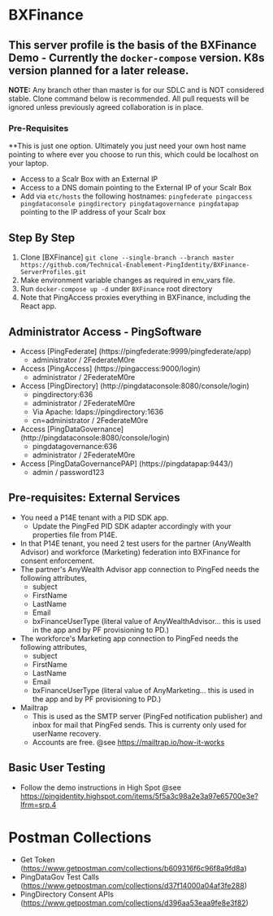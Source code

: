 # BXFinance
## This server profile is the basis of the BXFinance Demo - Currently the `docker-compose` version. K8s version planned for a later release.

**NOTE:** Any branch other than master is for our SDLC and is NOT considered stable. Clone command below is recommended. All pull requests will be ignored unless previously agreed collaboration is in place.

### Pre-Requisites

**This is just one option. Ultimately you just need your own host name pointing to where ever you choose to run this, which could be localhost on your laptop.
* Access to a Scalr Box with an External IP
* Access to a DNS domain pointing to the External IP of your Scalr Box
* Add via `etc/hosts` the following hostnames: `pingfederate pingaccess pingdataconsole pingdirectory pingdatagovernance pingdatapap` pointing to the IP address of your Scalr box

## Step By Step

1. Clone [BXFinance] `git clone --single-branch --branch master https://github.com/Technical-Enablement-PingIdentity/BXFinance-ServerProfiles.git`
2. Make environment variable changes as required in env_vars file.
3. Run `docker-compose up -d` under `BXFinance` root directory
4. Note that PingAccess proxies everything in BXFinance, including the React app.

## Administrator Access - PingSoftware

* Access [PingFederate] (https://pingfederate:9999/pingfederate/app)
  - administrator / 2FederateM0re
* Access [PingAccess] (https://pingaccess:9000/login)
  - administrator / 2FederateM0re
* Access [PingDirectory] (http://pingdataconsole:8080/console/login)
  - pingdirectory:636
  - administrator / 2FederateM0re
  - Via Apache: ldaps://pingdirectory:1636
  - cn=administrator / 2FederateM0re
* Access [PingDataGovernance] (http://pingdataconsole:8080/console/login)
  - pingdatagovernance:636
  - administrator / 2FederateM0re
* Access [PingDataGovernancePAP] (https://pingdatapap:9443/)
  - admin / password123

## Pre-requisites: External Services
* You need a P14E tenant with a PID SDK app.
  - Update the PingFed PID SDK adapter accordingly with your properties file from P14E.
* In that P14E tenant, you need 2 test users for the partner (AnyWealth Advisor) and workforce (Marketing) federation into BXFinance for consent enforcement.
* The partner's AnyWealth Advisor app connection to PingFed needs the following attributes,
  - subject
  - FirstName
  - LastName
  - Email
  - bxFinanceUserType (literal value of AnyWealthAdvisor... this is used in the app and by PF provisioning to PD.)
* The workforce's Marketing app connection to PingFed needs the following attributes,
  - subject
  - FirstName
  - LastName
  - Email
  - bxFinanceUserType (literal value of AnyMarketing... this is used in the app and by PF provisioning to PD.)
* Mailtrap
  - This is used as the SMTP server (PingFed notification publisher) and inbox for mail that PingFed sends. This is currenty only used for userName recovery.
  - Accounts are free. @see https://mailtrap.io/how-it-works
  
## Basic User Testing 
* Follow the demo instructions in High Spot @see https://pingidentity.highspot.com/items/5f5a3c98a2e3a97e65700e3e?lfrm=srp.4

# Postman Collections
* Get Token (https://www.getpostman.com/collections/b609316f6c96f8a9fd8a)
* PingDataGov Test Calls (https://www.getpostman.com/collections/d37f14000a04af3fe288)
* PingDirectory Consent APIs (https://www.getpostman.com/collections/d396aa53eaa9fe8e3f82)
